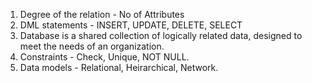 1. Degree of the relation - No of Attributes
2. DML statements - INSERT, UPDATE, DELETE, SELECT
3. Database is a shared collection of logically related data, designed to meet the needs of an organization.
4. Constraints - Check, Unique, NOT NULL.
5. Data models - Relational, Heirarchical, Network.
